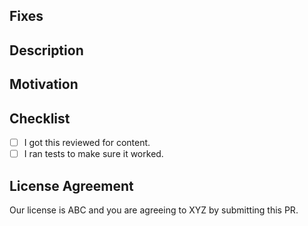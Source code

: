 ## Fixes

## Description

## Motivation

## Checklist

- [ ] I got this reviewed for content.
- [ ] I ran tests to make sure it worked.

## License Agreement

Our license is ABC and you are agreeing to XYZ by submitting this PR.

